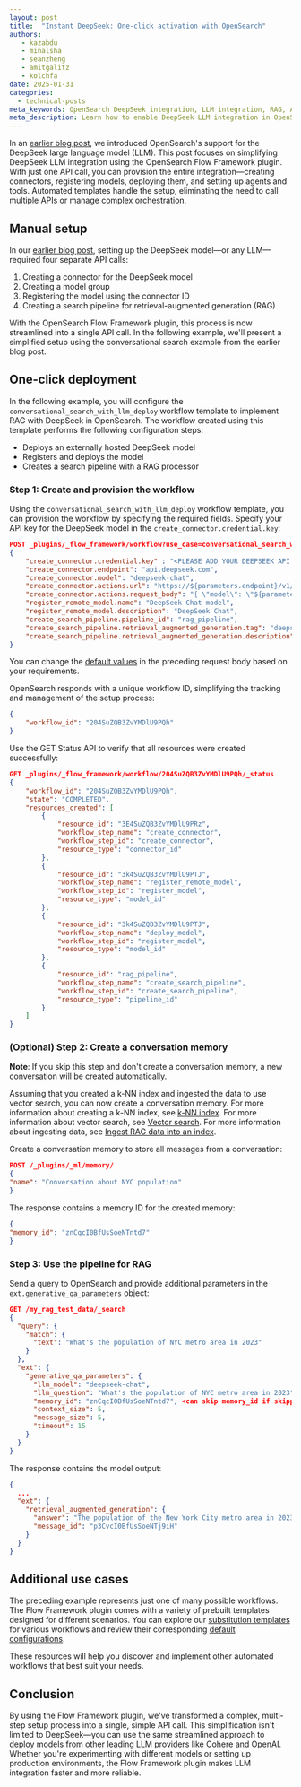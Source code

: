 ```yaml
---
layout: post
title:  "Instant DeepSeek: One-click activation with OpenSearch"
authors:
   - kazabdu
   - minalsha
   - seanzheng
   - amitgalitz
   - kolchfa
date: 2025-01-31
categories:
  - technical-posts
meta_keywords: OpenSearch DeepSeek integration, LLM integration, RAG, AI search, Flow Framework, machine learning, natural language processing, open-source LLM
meta_description: Learn how to enable DeepSeek LLM integration in OpenSearch with just one API call using the Flow Framework plugin, simplifying the setup process for conversational search and RAG.
---
```


In an [earlier blog post](https://opensearch.org/blog/OpenSearch-Now-Supports-DeepSeek-Chat-Models/), we introduced OpenSearch's support for the DeepSeek large language model (LLM). This post focuses on simplifying DeepSeek LLM integration using the OpenSearch Flow Framework plugin. With just one API call, you can provision the entire integration—creating connectors, registering models, deploying them, and setting up agents and tools. Automated templates handle the setup, eliminating the need to call multiple APIs or manage complex orchestration.


## Manual setup

In our [earlier blog post](https://opensearch.org/blog/OpenSearch-Now-Supports-DeepSeek-Chat-Models/), setting up the DeepSeek model—or any LLM—required four separate API calls:  

1. Creating a connector for the DeepSeek model  
2. Creating a model group  
3. Registering the model using the connector ID  
4. Creating a search pipeline for retrieval-augmented generation (RAG)  

With the OpenSearch Flow Framework plugin, this process is now streamlined into a single API call. In the following example, we'll present a simplified setup using the conversational search example from the earlier blog post.


## One-click deployment

In the following example, you will configure the `conversational_search_with_llm_deploy` workflow template to implement RAG with DeepSeek in OpenSearch. The workflow created using this template performs the following configuration steps:

* Deploys an externally hosted DeepSeek model
* Registers and deploys the model
* Creates a search pipeline with a RAG processor


### Step 1: Create and provision the workflow

Using the `conversational_search_with_llm_deploy` workflow template, you can provision the workflow by specifying the required fields. Specify your API key for the DeepSeek model in the `create_connector.credential.key`:

```json
POST _plugins/_flow_framework/workflow?use_case=conversational_search_with_llm_deploy&provision=true
{
    "create_connector.credential.key" : "<PLEASE ADD YOUR DEEPSEEK API KEY HERE>",
    "create_connector.endpoint": "api.deepseek.com",
    "create_connector.model": "deepseek-chat",
    "create_connector.actions.url": "https://${parameters.endpoint}/v1/chat/completions",
    "create_connector.actions.request_body": "{ \"model\": \"${parameters.model}\", \"messages\": ${parameters.messages} }",
    "register_remote_model.name": "DeepSeek Chat model",
    "register_remote_model.description": "DeepSeek Chat",
    "create_search_pipeline.pipeline_id": "rag_pipeline",
    "create_search_pipeline.retrieval_augmented_generation.tag": "deepseek_pipeline_demo",
    "create_search_pipeline.retrieval_augmented_generation.description": "Demo pipeline Using DeepSeek Connector"
}
```

You can change the [default values](https://github.com/opensearch-project/flow-framework/blob/6d6116d1bb688787f06a58fc0f6c2d9b09854007/src/main/resources/defaults/conversational-search-defaults.json) in the preceding request body based on your requirements.

OpenSearch responds with a unique workflow ID, simplifying the tracking and management of the setup process:

```json
{
    "workflow_id": "204SuZQB3ZvYMDlU9PQh"
}
```

Use the GET Status API to verify that all resources were created successfully:

```json
GET _plugins/_flow_framework/workflow/204SuZQB3ZvYMDlU9PQh/_status
{
    "workflow_id": "204SuZQB3ZvYMDlU9PQh",
    "state": "COMPLETED",
    "resources_created": [
        {
            "resource_id": "3E4SuZQB3ZvYMDlU9PRz",
            "workflow_step_name": "create_connector",
            "workflow_step_id": "create_connector",
            "resource_type": "connector_id"
        },
        {
            "resource_id": "3k4SuZQB3ZvYMDlU9PTJ",
            "workflow_step_name": "register_remote_model",
            "workflow_step_id": "register_model",
            "resource_type": "model_id"
        },
        {
            "resource_id": "3k4SuZQB3ZvYMDlU9PTJ",
            "workflow_step_name": "deploy_model",
            "workflow_step_id": "register_model",
            "resource_type": "model_id"
        },
        {
            "resource_id": "rag_pipeline",
            "workflow_step_name": "create_search_pipeline",
            "workflow_step_id": "create_search_pipeline",
            "resource_type": "pipeline_id"
        }
    ]
}
```

### (Optional) Step 2: Create a conversation memory

**Note**: If you skip this step and don't create a conversation memory, a new conversation will be created automatically.

Assuming that you created a k-NN index and ingested the data to use vector search, you can now create a conversation memory. For more information about creating a k-NN index, see [k-NN index](https://opensearch.org/docs/latest/search-plugins/knn/knn-index/). For more information about vector search, see [Vector search](https://opensearch.org/docs/latest/search-plugins/vector-search/). For more information about ingesting data, see [Ingest RAG data into an index](https://opensearch.org/docs/latest/search-plugins/conversational-search/#step-4-ingest-rag-data-into-an-index).

Create a conversation memory to store all messages from a conversation:

```json
POST /_plugins/_ml/memory/
{
"name": "Conversation about NYC population"
}
```


The response contains a memory ID for the created memory:

```json
{
"memory_id": "znCqcI0BfUsSoeNTntd7"
}
```


### Step 3: Use the pipeline for RAG


Send a query to OpenSearch and provide additional parameters in the `ext.generative_qa_parameters` object:

```json
GET /my_rag_test_data/_search
{
  "query": {
    "match": {
      "text": "What's the population of NYC metro area in 2023"
    }
  },
  "ext": {
    "generative_qa_parameters": {
      "llm_model": "deepseek-chat",
      "llm_question": "What's the population of NYC metro area in 2023",
      "memory_id": "znCqcI0BfUsSoeNTntd7", <can skip memory_id if skipped step2>
      "context_size": 5,
      "message_size": 5,
      "timeout": 15
    }
  }
}
```

The response contains the model output:

```json
{
  ...
  "ext": {
    "retrieval_augmented_generation": {
      "answer": "The population of the New York City metro area in 2023 was 18,867,000.",
      "message_id": "p3CvcI0BfUsSoeNTj9iH"
    }
  }
}
```

## Additional use cases

The preceding example represents just one of many possible workflows. The Flow Framework plugin comes with a variety of prebuilt templates designed for different scenarios. You can explore our [substitution templates](https://github.com/opensearch-project/flow-framework/tree/2.13/src/main/resources/substitutionTemplates) for various workflows and review their corresponding [default configurations](https://github.com/opensearch-project/flow-framework/tree/2.13/src/main/resources/defaults).

These resources will help you discover and implement other automated workflows that best suit your needs.

## Conclusion

By using the Flow Framework plugin, we've transformed a complex, multi-step setup process into a single, simple API call. This simplification isn't limited to DeepSeek—you can use the same streamlined approach to deploy models from other leading LLM providers like Cohere and OpenAI. Whether you're experimenting with different models or setting up production environments, the Flow Framework plugin makes LLM integration faster and more reliable.